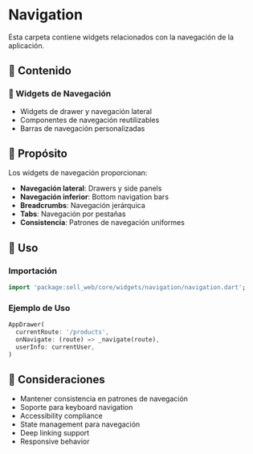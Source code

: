 # Navigation

Esta carpeta contiene widgets relacionados con la navegación de la aplicación.

## 📁 Contenido

### 🧭 Widgets de Navegación
- Widgets de drawer y navegación lateral
- Componentes de navegación reutilizables
- Barras de navegación personalizadas

## 🎯 Propósito

Los widgets de navegación proporcionan:

- **Navegación lateral**: Drawers y side panels
- **Navegación inferior**: Bottom navigation bars
- **Breadcrumbs**: Navegación jerárquica
- **Tabs**: Navegación por pestañas
- **Consistencia**: Patrones de navegación uniformes

## 🔧 Uso

### Importación
```dart
import 'package:sell_web/core/widgets/navigation/navigation.dart';
```

### Ejemplo de Uso
```dart
AppDrawer(
  currentRoute: '/products',
  onNavigate: (route) => _navigate(route),
  userInfo: currentUser,
)
```

## 📝 Consideraciones

- Mantener consistencia en patrones de navegación
- Soporte para keyboard navigation
- Accessibility compliance
- State management para navegación
- Deep linking support
- Responsive behavior
